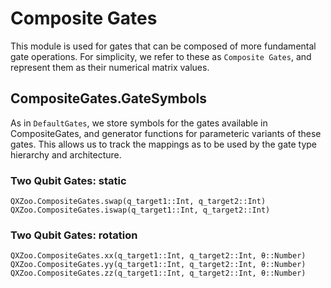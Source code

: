 # Composite Gates
This module is used for gates that can be composed of more fundamental gate operations. For simplicity, we refer to these as `Composite Gates`, and represent them as their numerical matrix values.

## CompositeGates.GateSymbols
As in `DefaultGates`, we store symbols for the gates available in CompositeGates, and generator functions for parameteric variants of these gates. This allows us to track the mappings as to be used by the gate type hierarchy and architecture.

### Two Qubit Gates: static
```@docs
QXZoo.CompositeGates.swap(q_target1::Int, q_target2::Int)
QXZoo.CompositeGates.iswap(q_target1::Int, q_target2::Int)
```

### Two Qubit Gates: rotation
```@docs
QXZoo.CompositeGates.xx(q_target1::Int, q_target2::Int, θ::Number)
QXZoo.CompositeGates.yy(q_target1::Int, q_target2::Int, θ::Number)
QXZoo.CompositeGates.zz(q_target1::Int, q_target2::Int, θ::Number)
```